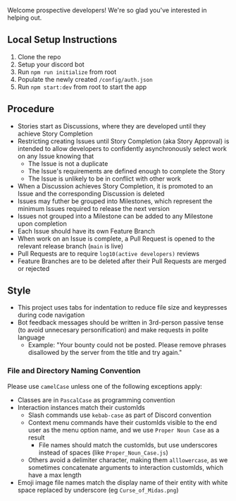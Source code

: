 Welcome prospective developers! We're so glad you've interested in helping out.

## Local Setup Instructions
1. Clone the repo
2. Setup your discord bot
3. Run `npm run initialize` from root
4. Populate the newly created `/config/auth.json`
5. Run `npm start:dev` from root to start the app

## Procedure
- Stories start as Discussions, where they are developed until they achieve Story Completion
- Restricting creating Issues until Story Completion (aka Story Approval) is intended to allow developers to confidently asynchronously select work on any Issue knowing that
   - The Issue is not a duplicate
   - The Issue's requirements are defined enough to complete the Story
   - The Issue is unlikely to be in conflict with other work
- When a Discussion achieves Story Completion, it is promoted to an Issue and the corresponding Discussion is deleted
- Issues may futher be grouped into Milestones, which represent the minimum Issues required to release the next version
- Issues not grouped into a Milestone can be added to any Milestone upon completion
- Each Issue should have its own Feature Branch
- When work on an Issue is complete, a Pull Request is opened to the relevant release branch (`main` is live)
- Pull Requests are to require `log10(active developers)` reviews
- Feature Branches are to be deleted after their Pull Requests are merged or rejected

## Style
- This project uses tabs for indentation to reduce file size and keypresses during code navigation
- Bot feedback messages should be written in 3rd-person passive tense (to avoid unnecesary personification) and make requests in polite language
    - Example: "Your bounty could not be posted. Please remove phrases disallowed by the server from the title and try again."

### File and Directory Naming Convention
Please use `camelCase` unless one of the following exceptions apply:
- Classes are in `PascalCase` as programming convention
- Interaction instances match their customIds
   - Slash commands use `kebab-case` as part of Discord convention
   - Context menu commands have their customIds visible to the end user as the menu option name, and we use `Proper Noun Case` as a result
     - File names should match the customIds, but use underscores instead of spaces (like `Proper_Noun_Case.js`)
   - Others avoid a delimiter character, making them `alllowercase`, as we sometimes concatenate arguments to interaction customIds, which have a max length
- Emoji image file names match the display name of their entity with white space replaced by underscore (eg `Curse_of_Midas.png`)
